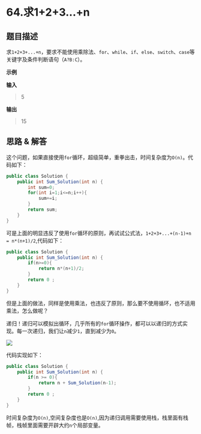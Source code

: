 # 64.求1+2+3...+n

## 题目描述

求`1+2+3+...+n`，要求不能使用乘除法、`for`、`while`、`if`、`else`、`switch`、`case`等关键字及条件判断语句（`A?B:C`）。

**示例**

**输入**
> 5

**输出**
> 15

## 思路 & 解答

这个问题，如果直接使用`for`循环，超级简单，重拳出击，时间复杂度为`O(n)`。代码如下：
```java
public class Solution {
    public int Sum_Solution(int n) {
        int sum=0;
        for(int i=1;i<=n;i++){
            sum+=i;
        }
        return sum;
    }
}
```

可是上面的明显违反了使用`for`循环的原则，再试试公式法，`1+2+3+...+(n-1)+n = n*(n+1)/2`,代码如下：
```java
public class Solution {
    public int Sum_Solution(int n) {
        if(n>=0){
            return n*(n+1)/2;
        }
        return 0 ;
    }
}
```

但是上面的做法，同样是使用乘法，也违反了原则，那么要不使用循环，也不适用乘法，怎么做呢？

递归！递归可以模拟出循环，几乎所有的`for`循环操作，都可以以递归的方式实现。每一次递归，我们让`n`减少`1`，直到减少为`0`。

![](https://markdownpicture.oss-cn-qingdao.aliyuncs.com/blog/20220109223757.png)

代码实现如下：

```java
public class Solution {
    public int Sum_Solution(int n) {
        if(n >= 0){
            return n + Sum_Solution(n-1);
        }
        return 0 ;
    }
}
```

时间复杂度为`O(n)`,空间复杂度也是`O(n)`,因为递归调用需要使用栈，栈里面有栈帧，栈帧里面需要开辟大约`n`个局部变量。